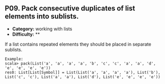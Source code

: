 ## P09. Pack consecutive duplicates of list elements into sublists.

- **Category:** working with lists
- **Difficulty:** **

If a list contains repeated elements they should be placed in separate sublists.

```
Example:
scala> pack(List('a', 'a', 'a', 'a', 'b', 'c', 'c', 'a', 'a', 'd', 'e', 'e', 'e', 'e'))
res0: List[List[Symbol]] = List(List('a', 'a', 'a', 'a'), List('b'), List('c', 'c'), List('a', 'a'), List('d'), List('e', 'e', 'e', 'e'))
```